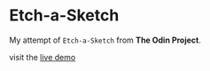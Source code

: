 # Etch-a-Sketch

My attempt of `Etch-a-Sketch` from **The Odin Project**.

visit the
[live demo](https://phdhary.github.io/etch-a-sketch/)
